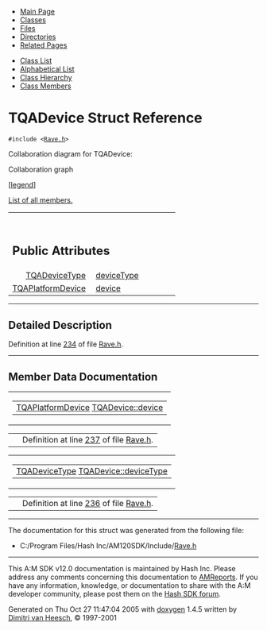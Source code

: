 <div class="tabs">

- [Main Page](index.md)
- <span id="current">[Classes](annotated.md)</span>
- [Files](files.md)
- [Directories](dirs.md)
- [Related Pages](pages.md)

</div>

<div class="tabs">

- [Class List](annotated.md)
- [Alphabetical List](classes.md)
- [Class Hierarchy](hierarchy.md)
- [Class Members](functions.md)

</div>

# TQADevice Struct Reference

`#include <`<a href="Rave_8h-source.md" class="el"><code>Rave.h</code></a>`>`

Collaboration diagram for TQADevice:

<span class="image placeholder" original-image-src="structTQADevice__coll__graph.gif" original-image-title="" border="0" usemap="#TQADevice__coll__map">Collaboration graph</span>

\[[legend](graph_legend.md)\]

[List of all members.](structTQADevice-members.md)

<table data-border="0" data-cellpadding="0" data-cellspacing="0">
<colgroup>
<col style="width: 50%" />
<col style="width: 50%" />
</colgroup>
<tbody>
<tr>
<td></td>
<td></td>
</tr>
<tr>
<td colspan="2"><br />
&#10;<h2 id="public-attributes">Public Attributes</h2></td>
</tr>
<tr>
<td class="memItemLeft" style="text-align: right;" data-nowrap="" data-valign="top"><a href="Rave_8h.md#1674022bdc8f7bb2549d30d43ac2e1b8" class="el">TQADeviceType</a> </td>
<td class="memItemRight" data-valign="bottom"><a href="structTQADevice.md#4a0339dd5300c55ab2f5fc1917b5180e" class="el">deviceType</a></td>
</tr>
<tr>
<td class="memItemLeft" style="text-align: right;" data-nowrap="" data-valign="top"><a href="unionTQAPlatformDevice.md" class="el">TQAPlatformDevice</a> </td>
<td class="memItemRight" data-valign="bottom"><a href="structTQADevice.md#913f9c49dcb544e2087cee284f4a00b7" class="el">device</a></td>
</tr>
</tbody>
</table>

------------------------------------------------------------------------

<span id="_details"></span>

## Detailed Description

Definition at line <a href="Rave_8h-source.md#l00234" class="el">234</a> of file <a href="Rave_8h-source.md" class="el">Rave.h</a>.

------------------------------------------------------------------------

## Member Data Documentation

<span id="913f9c49dcb544e2087cee284f4a00b7" class="anchor"></span>

<table class="mdTable" data-cellpadding="2" data-cellspacing="0">
<colgroup>
<col style="width: 100%" />
</colgroup>
<tbody>
<tr>
<td class="mdRow"><table data-cellpadding="0" data-cellspacing="0" data-border="0">
<tbody>
<tr>
<td class="md" data-nowrap="" data-valign="top"><a href="unionTQAPlatformDevice.md" class="el">TQAPlatformDevice</a> <a href="structTQADevice.md#913f9c49dcb544e2087cee284f4a00b7" class="el">TQADevice::device</a></td>
</tr>
</tbody>
</table></td>
</tr>
</tbody>
</table>

|  |  |
|----|----|
|   | Definition at line <a href="Rave_8h-source.md#l00237" class="el">237</a> of file <a href="Rave_8h-source.md" class="el">Rave.h</a>. |

<span id="4a0339dd5300c55ab2f5fc1917b5180e" class="anchor"></span>

<table class="mdTable" data-cellpadding="2" data-cellspacing="0">
<colgroup>
<col style="width: 100%" />
</colgroup>
<tbody>
<tr>
<td class="mdRow"><table data-cellpadding="0" data-cellspacing="0" data-border="0">
<tbody>
<tr>
<td class="md" data-nowrap="" data-valign="top"><a href="Rave_8h.md#1674022bdc8f7bb2549d30d43ac2e1b8" class="el">TQADeviceType</a> <a href="structTQADevice.md#4a0339dd5300c55ab2f5fc1917b5180e" class="el">TQADevice::deviceType</a></td>
</tr>
</tbody>
</table></td>
</tr>
</tbody>
</table>

|  |  |
|----|----|
|   | Definition at line <a href="Rave_8h-source.md#l00236" class="el">236</a> of file <a href="Rave_8h-source.md" class="el">Rave.h</a>. |

------------------------------------------------------------------------

The documentation for this struct was generated from the following file:

- C:/Program Files/Hash Inc/AM120SDK/Include/<a href="Rave_8h-source.md" class="el">Rave.h</a>

------------------------------------------------------------------------

<span class="small">This A:M SDK v12.0 documentation is maintained by Hash Inc. Please address any comments concerning this documentation to [AMReports](http://www.hash.com/reports). If you have any information, knowledge, or documentation to share with the A:M developer community, please post them on the [Hash SDK forum](http://www.hash.com/forums/index.php?showforum=11).</span>

Generated on Thu Oct 27 11:47:04 2005 with [<span class="image placeholder" original-image-src="doxygen.png" original-image-title="" height="45" width="100" align="middle" border="0">doxygen</span>](http://www.doxygen.org/index.html) 1.4.5 written by [Dimitri van Heesch](mailto:dimitri@stack.nl), © 1997-2001
